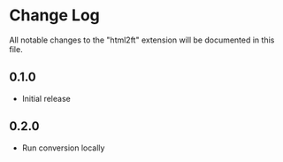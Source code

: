 # Change Log

All notable changes to the "html2ft" extension will be documented in this file.

## 0.1.0

- Initial release

## 0.2.0

- Run conversion locally
